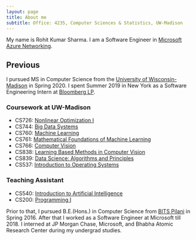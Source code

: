 ```yaml
---
layout: page
title: About me
subtitle: Office: 4235, Computer Sciences & Statistics, UW-Madison
---
```


My name is Rohit Kumar Sharma. I am a Software Engineer in [Microsoft Azure Networking](https://azure.microsoft.com/en-us/product-categories/networking/).

## Previous

I pursued MS in Computer Science from the [University of Wisconsin-Madison](https://www.cs.wisc.edu) in Spring 2020. I spent Summer 2019 in New York as a Software Engineering Intern at [Bloomberg LP](https://www.bloomberg.com/company/).

### Coursework at UW-Madison

- CS726: [Nonlinear Optimization I](http://www.jelena-diakonikolas.com/cs726-s20.html)
- CS744: [Big Data Systems](http://pages.cs.wisc.edu/~shivaram/cs744-fa19/)
- CS760: [Machine Learning](http://pages.cs.wisc.edu/~yliang/cs760_fall18/index.html)
- CS761: [Mathematical Foundations of Machine Learning](https://nowak.ece.wisc.edu/cs761/)
- CS766: [Computer Vision](http://pages.cs.wisc.edu/~mohitg/courses/CS766/)
- CS838: [Learning Based Methods in Computer Vision](https://www.biostat.wisc.edu/~yli/bmi826_cs838_19fall/)
- CS839: [Data Science: Algorithms and Principles](https://sites.google.com/site/anhaidgroup/courses/cs-838-spring-2019)
- CS537: [Introduction to Operating Systems](http://pages.cs.wisc.edu/~bart/cs537.html)

### Teaching Assistant

- CS540: [Introduction to Artificial Intelligence](http://pages.cs.wisc.edu/~cs540-1/)
- CS200: [Programming I](https://cs200-www.cs.wisc.edu/wp/)


Prior to that, I pursued B.E.(Hons.) in Computer Science from [BITS Pilani](https://www.bits-pilani.ac.in/) in Spring 2016. After that I worked as a Software Engineer at Microsoft till 2018. I interned at JP Morgan Chase, Microsoft, and Bhabha Atomic Research Center during my undergrad studies.
